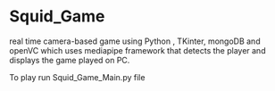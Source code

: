 # Squid_Game
real time camera-based game using Python , TKinter, mongoDB and openVC which uses mediapipe framework that detects the player and displays the game played on PC.

To play run Squid_Game_Main.py file
